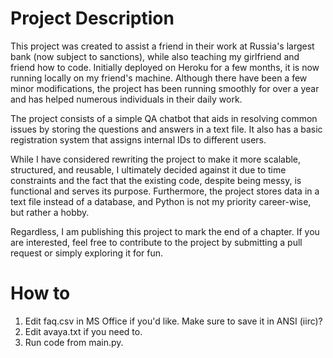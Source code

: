 # Project Description

This project was created to assist a friend in their work at Russia's largest bank (now subject to sanctions), while also teaching my girlfriend and friend how to code. Initially deployed on Heroku for a few months, it is now running locally on my friend's machine. Although there have been a few minor modifications, the project has been running smoothly for over a year and has helped numerous individuals in their daily work.

The project consists of a simple QA chatbot that aids in resolving common issues by storing the questions and answers in a text file. It also has a basic registration system that assigns internal IDs to different users.

While I have considered rewriting the project to make it more scalable, structured, and reusable, I ultimately decided against it due to time constraints and the fact that the existing code, despite being messy, is functional and serves its purpose. Furthermore, the project stores data in a text file instead of a database, and Python is not my priority career-wise, but rather a hobby.

Regardless, I am publishing this project to mark the end of a chapter. If you are interested, feel free to contribute to the project by submitting a pull request or simply exploring it for fun.

# How to
1. Edit faq.csv in MS Office if you'd like. Make sure to save it in ANSI (iirc)?
2. Edit avaya.txt if you need to.
3. Run code from main.py.
